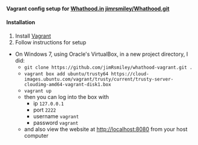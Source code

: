 #### Vagrant config setup for [Whathood.in](http://whathood.in) [jimrsmiley/Whathood.git](https://github.com/jimRsmiley/whathood)

#### Installation
1. Install [Vagrant](https://www.vagrantup.com/downloads.html)
2. Follow instructions for setup
  * On Windows 7, using Oracle's VirtualBox, in a new project directory, I did:
    - `git clone https://github.com/jimRsmiley/whathood-vagrant.git .`
    - `vagrant box add ubuntu/trusty64 https://cloud-images.ubuntu.com/vagrant/trusty/current/trusty-server-cloudimg-amd64-vagrant-disk1.box`
    - `vagrant up`
    - then you can log into the box with 
      * ip `127.0.0.1`
      * port `2222`
      * username `vagrant`
      * password `vagrant`
    - and also view the website at [http://localhost:8080](http://localhost:8080) from your host computer